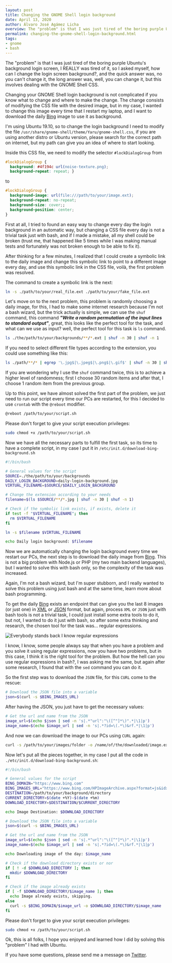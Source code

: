 ```yaml
---
layout: post
title: Changing the GNOME Shell login background
date: April 13, 2020
author: Álvaro José Agámez Licha
overview: The "problem" is that I was just tired of the boring purple Ubuntu's background login screen, I REALLY was tired of it, so I asked myself, how can I change the login screen background?, and the quick answer was, no you can't change it, the long answer was, well, you can change it, but this involves dealing with the GNOME Shell CSS.
permalink: changing-the-gnome-shell-login-background.html
tags:
- gnome
- bash
---
```


The "problem" is that I was just tired of the boring purple Ubuntu's background login screen, I REALLY was tired of it, so I asked myself, how can I change the login screen background?, and the quick answer was, no you can't change it, the long answer was, well, you can change it, but this involves dealing with the GNOME Shell CSS.

Changing your GNOME Shell login background is not complicated if you know what to change and where to make the change. The change consists of modifying the CSS file with the desired image, but in my case, I wanted to change this image every time that I restart my laptop, and I want to download the daily [Bing](https://www.bing.com/) image to use it as background.

I'm using Ubuntu 19.10, so to change the login background I need to modify the file `/usr/share/gnome-shell/theme/Yaru/gnome-shell.css`, if you are using another distro or Ubuntu version, please search for the correct path on internet, but my path can give you an idea of where to start looking.

Inside this CSS file, we need to modify the selector `#lockDialogGroup` from

```css
#lockDialogGroup {
  background: #4f194c url(noise-texture.png);
  background-repeat: repeat; }
```

to

```css
#lockDialogGroup {
  background-image: url(file:///path/to/your/image.ext);
  background-repeat: no-repeat;
  background-size: cover;;
  background-position: center; 
}
```

First at all, I tried to found an easy way to change every day the login background in an automatic way, but changing a CSS file every day is not a trivial task just with bash, and if I made a mistake, all my shell could be broken (trust me, that happened like 5 times while I was making manual tests and fortunately was not broken enough to be able to fix it).

After thinking for a few minutes, I realized that I could create a symbolic link to the daily image and change this symbolic link to point to a different image every day, and use this symbolic link in the CSS file, voilà, the first problem was resolved.

The command to create a symbolic link is the next:

```bash
ln -s ./path/to/your/real_file.ext ./path/to/your/fake_file.ext
```

Let's move on to the next problem, this problem is randomly choosing a daily image, for this, I had to make some internet research because I'm not a bash wizard, but the trick actually is simple, we can use the `shuf` command, this command ***"Write a random permutation of the input lines to standard output"***, great, this looks like the perfect tool for the task, and what can we use as input? well, the perfect tool for this task is `ls` command.

```bash
ls ./the/path/to/your/backgrounds/**/*.ext | shuf -n 30 | shuf -n 1
```

If you need to select different file types according to the extension, you could use something like this:

```bash
ls ./path/**/* | egrep '\.jpg$|\.jpeg$|\.png$|\.gif$' | shuf -n 30 | shuf -n 1
``` 

If you are wondering why I use the `shuf` command twice, this is to achieve a higher level of randomness; first I choose 30 random items and after that, I choose 1 random item from the previous group.

Up to this point, we have almost solved the first part of the problem, we just need to run our script every time our PCs are restarted, for this I decided to use `crontab` with the `@reboot` modifier.

```bash
@reboot /path/to/your/script.sh
```

Please don't forget to give your script execution privileges:

```bash
sudo chmod +x /path/to/your/script.sh
```

Now we have all the necessary parts to fulfill the first task, so its time to have a complete script, in my case I put it in  `/etc/init.d/download-bing-background.sh`

```bash
#!/bin/bash

# General values for the script
SOURCE=./the/path/to/your/backgrounds
DAILY_LOGIN_BACKGROUND=daily-login-background.jpg
VIRTUAL_FILENAME=$SOURCE/$DAILY_LOGIN_BACKGROUND

# Change the extension according to your needs
filename=$(ls $SOURCE/**/*.jpg | shuf -n 30 | shuf -n 1)

# Check if the symbolic link exists, if exists, delete it
if test -f "$VIRTUAL_FILENAME"; then
  rm $VIRTUAL_FILENAME
fi

ln -s $filename $VIRTUAL_FILENAME

echo Daily login background: $filename
```

Now we are automatically changing the login background every time we restart our PCs, the next step is to download the daily image from [Bing](https://www.bing.com/). This is not a big problem with Node.js or PHP (my two main backend languages), but I wanted to solve this with bash only, so the complexity of the task was increased.

Again, I'm not a bash wizard, but I'm super stubborn, and I really wanted to solve this problem using just bash and at the same time, learn more about bash programming.

To get the daily [Bing](https://www.bing.com/) exists an endpoint that can give you the last 8 images (or just one) in [XML](https://www.bing.com/HPImageArchive.aspx?format=xml&idx=0&n=1) or [JSON](https://www.bing.com/HPImageArchive.aspx?format=js&idx=0&n=1) format, but again, process `XML` or `JSON` just with bash tools is not a trivial task, I could just install some extra tools to do it, but not, I wanted to do it just with bash, so after some extra thinking and research, the chosen tool
for the task was... regular expressions.

![Everybody stands back I know regular expressions](https://image.slidesharecdn.com/regexp-dm-131205173718-phpapp02/95/regular-expressions-javascript-and-beyond-1-638.jpg)

I know, I know, some people always say that when you have a problem and you solve it using regular expressions, now you have two problems, but in this case, I think it is the right tool for the problem.  But how the hell can you use regular expressions in bash?, I was asking me the same, but again after some research, I found that with the `sed` command you can do it.

So the first step was to download the `JSON` file, for this `CURL` come to the rescue:

```bash
# Download the JSON file into a variable
json=$(curl -s $BING_IMAGES_URL)
```

After having the JSON, you just have to get the necessary values:

```bash
# Get the url and name from the JSON
image_url=$(echo $json | sed -n 's|.*"url":"\([^"]*\)".*|\1|p')
image_name=$(echo $image_url | sed -n 's|.*?id=\(.*\)&rf.*|\1|p')
```

And now we can download the image to our PCs using `CURL` again:

```bash
curl -s /path/to/your/images/folder -o /name/of/the/downloaded/image.ext
```

Now let's put all the pieces together, in my case I put all the code in  `./etc/init.d/download-bing-background.sh`:

```bash
#!/bin/bash

# General values for the script
BING_DOMAIN="https://www.bing.com"
BING_IMAGES_URL="https://www.bing.com/HPImageArchive.aspx?format=js&idx=0&n=1"
DESTINATION=/path/to/your/background/directory
CURRENT_DIRECTORY=$(date +%Y)-$(date +%m)
DOWNLOAD_DIRECTORY=$DESTINATION/$CURRENT_DIRECTORY

echo Image Destination: $DOWNLOAD_DIRECTORY

# Download the JSON file into a variable
json=$(curl -s $BING_IMAGES_URL)

# Get the url and name from the JSON
image_url=$(echo $json | sed -n 's|.*"url":"\([^"]*\)".*|\1|p')
image_name=$(echo $image_url | sed -n 's|.*?id=\(.*\)&rf.*|\1|p')

echo Downloading image of the day: $image_name

# Check if the download directory exists or nor
if [ ! -d $DOWNLOAD_DIRECTORY ]; then
  mkdir $DOWNLOAD_DIRECTORY
fi

# Check if the image already exists
if [ -f $DOWNLOAD_DIRECTORY/$image_name ]; then
  echo Image already exists, skipping.
else
  curl -s $BING_DOMAIN/$image_url -o $DOWNLOAD_DIRECTORY/$image_name
fi
```

Please don't forget to give your script execution privileges:

```bash
sudo chmod +x /path/to/your/script.sh
```

Ok, this is all folks, I hope you enjoyed and learned how I did by solving this "problem" I had with Ubuntu.

If you have some questions, please send me a message on [Twitter](https://twitter.com/aagamezl).
